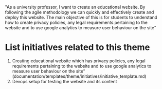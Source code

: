 "As a university professor, I want to create an educational website. By following the agile methodology we can quickly and effectively create and deploy this website. The main objective of this is for students to understand how to create privacy policies, any legal requirements pertaining to the website and to use google analytics to measure user behaviour on the site"

# List initiatives related to this theme
1. Creating educational website which has privacy policies, any legal requirements pertaining to the website and to use google analytics to measure user behaviour on the site"(documentation/templates/theme/initiatives/initiative_template.md)
2. Devops setup for testing the website and its content